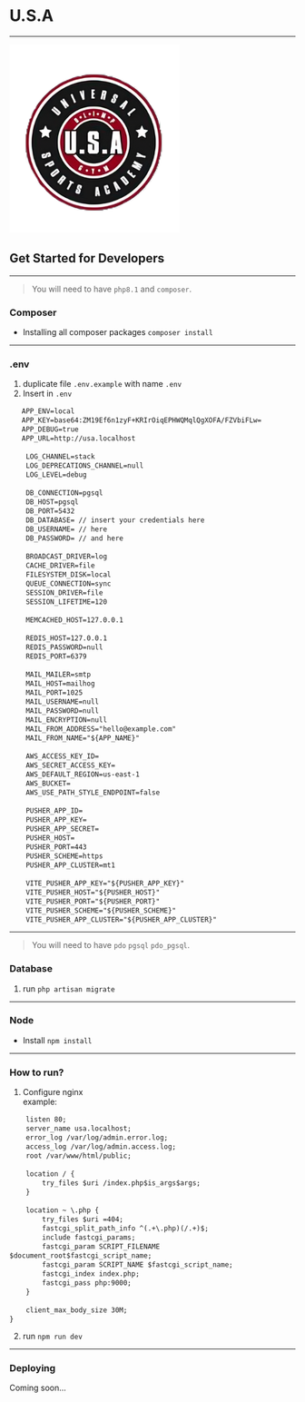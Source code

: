 # U.S.A

---

<img alt="drawing" src="public/usa-logo.png" width="300"/>


## Get Started for Developers

---

> You will need to have ```php8.1``` and ```composer```.
### Composer
- Installing all composer packages ```composer install```

---

### .env
1. duplicate file ```.env.example``` with name ```.env```
2. Insert in ```.env```
```APP_NAME=Laravel
   APP_ENV=local
   APP_KEY=base64:ZM19Ef6n1zyF+KRIrOiqEPHWQMqlQgXOFA/FZVbiFLw=
   APP_DEBUG=true
   APP_URL=http://usa.localhost

    LOG_CHANNEL=stack
    LOG_DEPRECATIONS_CHANNEL=null
    LOG_LEVEL=debug

    DB_CONNECTION=pgsql
    DB_HOST=pgsql
    DB_PORT=5432
    DB_DATABASE= // insert your credentials here
    DB_USERNAME= // here
    DB_PASSWORD= // and here
    
    BROADCAST_DRIVER=log
    CACHE_DRIVER=file
    FILESYSTEM_DISK=local
    QUEUE_CONNECTION=sync
    SESSION_DRIVER=file
    SESSION_LIFETIME=120
    
    MEMCACHED_HOST=127.0.0.1
    
    REDIS_HOST=127.0.0.1
    REDIS_PASSWORD=null
    REDIS_PORT=6379
    
    MAIL_MAILER=smtp
    MAIL_HOST=mailhog
    MAIL_PORT=1025
    MAIL_USERNAME=null
    MAIL_PASSWORD=null
    MAIL_ENCRYPTION=null
    MAIL_FROM_ADDRESS="hello@example.com"
    MAIL_FROM_NAME="${APP_NAME}"
    
    AWS_ACCESS_KEY_ID=
    AWS_SECRET_ACCESS_KEY=
    AWS_DEFAULT_REGION=us-east-1
    AWS_BUCKET=
    AWS_USE_PATH_STYLE_ENDPOINT=false
    
    PUSHER_APP_ID=
    PUSHER_APP_KEY=
    PUSHER_APP_SECRET=
    PUSHER_HOST=
    PUSHER_PORT=443
    PUSHER_SCHEME=https
    PUSHER_APP_CLUSTER=mt1
    
    VITE_PUSHER_APP_KEY="${PUSHER_APP_KEY}"
    VITE_PUSHER_HOST="${PUSHER_HOST}"
    VITE_PUSHER_PORT="${PUSHER_PORT}"
    VITE_PUSHER_SCHEME="${PUSHER_SCHEME}"
    VITE_PUSHER_APP_CLUSTER="${PUSHER_APP_CLUSTER}"
```
---

> You will need to have ```pdo``` ```pgsql``` ```pdo_pgsql```.

### Database
 1. run ```php artisan migrate```

---

### Node
 - Install ```npm install```

---
### How to run?

1. Configure nginx  
example: 
```server {
    listen 80;
    server_name usa.localhost;
    error_log /var/log/admin.error.log;
    access_log /var/log/admin.access.log;
    root /var/www/html/public;

    location / {
        try_files $uri /index.php$is_args$args;
    }

    location ~ \.php {
        try_files $uri =404;
        fastcgi_split_path_info ^(.+\.php)(/.+)$;
        include fastcgi_params;
        fastcgi_param SCRIPT_FILENAME $document_root$fastcgi_script_name;
        fastcgi_param SCRIPT_NAME $fastcgi_script_name;
        fastcgi_index index.php;
        fastcgi_pass php:9000;
    }

    client_max_body_size 30M;
}
```
2. run ```npm run dev```

---

### Deploying 
Coming soon...

